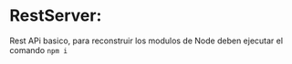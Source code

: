 # RestServer:

Rest APi basico, para reconstruir los modulos de Node deben ejecutar el comando ```npm i```
